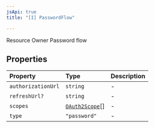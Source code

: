 ```yaml
---
jsApi: true
title: "[I] PasswordFlow"

---
```

Resource Owner Password flow

## Properties

| Property | Type | Description |
| :------ | :------ | :------ |
| `authorizationUrl` | `string` | - |
| `refreshUrl?` | `string` | - |
| `scopes` | [`OAuth2Scope`](OAuth2Scope.md)[] | - |
| `type` | `"password"` | - |

